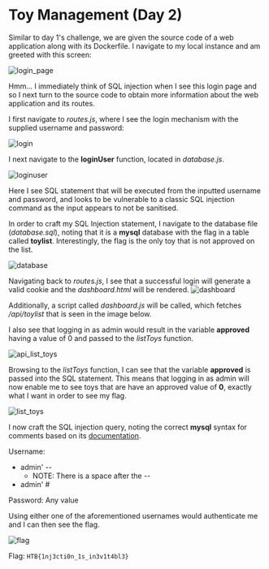 # Toy Management (Day 2)

Similar to day 1's challenge, we are given the source code of a web application along with its Dockerfile. I navigate to my local instance and am greeted with this screen: 

![login_page](https://user-images.githubusercontent.com/71312079/151394809-3af7cb3e-380f-40eb-b2a5-6af61665d829.png)

Hmm... I immediately think of SQL injection when I see this login page and so I next turn to the source code to obtain more information about the web application and its routes.

I first navigate to *routes.js*, where I see the login mechanism with the supplied username and password:

![login](https://user-images.githubusercontent.com/71312079/151394206-1062ee15-ca5b-4485-a896-8f31879b5133.png)

I next navigate to the **loginUser** function, located in *database.js*.

![loginuser](https://user-images.githubusercontent.com/71312079/151394209-5b250e91-8aa6-49be-8a6c-d1b3987ba90a.png)

Here I see SQL statement that will be executed from the inputted username and password, and looks to be vulnerable to a classic SQL injection command as the input appears to not be sanitised.

In order to craft my SQL Injection statement, I navigate to the database file (*database.sql*), noting that it is a **mysql** database with the flag in a table called **toylist**. Interestingly, the flag is the only toy that is not approved on the list.

![database](https://user-images.githubusercontent.com/71312079/151394183-b586cf68-0908-46b0-a044-c75110fe91a6.png)

Navigating back to *routes.js*, I see that a successful login will generate a valid cookie and the *dashboard.html* will be rendered. 
![dashboard](https://user-images.githubusercontent.com/71312079/151400031-50885efc-12b4-4e1e-9987-184fb137b2a1.png)

Additionally, a script called *dashboard.js* will be called, which fetches */api/toylist* that is seen in the image below.

I also see that logging in as admin would result in the variable **approved** having a value of 0 and passed to the *listToys* function.

![api_list_toys](https://user-images.githubusercontent.com/71312079/151394179-64824f84-c6e1-4139-9e9b-07e386a53698.png)

Browsing to the *listToys* function, I can see that the variable **approved** is passed into the SQL statement. This means that logging in as admin will now enable me to see toys that are have an approved value of **0**, exactly what I want in order to see my flag.

![list_toys](https://user-images.githubusercontent.com/71312079/151394193-09ec6eaa-4f13-4302-8b18-cb0e8a644284.png)

I now craft the SQL injection query, noting the correct **mysql** syntax for comments based on its [documentation](https://dev.mysql.com/doc/refman/8.0/en/comments.html).

Username: 
* admin' -- 
  * NOTE: There is a space after the --
* admin' #

Password: Any value

Using either one of the aforementioned usernames would authenticate me and I can then see the flag.

![flag](https://user-images.githubusercontent.com/71312079/151479732-6167cf5c-8b08-425d-917a-1184a8ade58a.jpg)

Flag: `HTB{1nj3cti0n_1s_in3v1t4bl3}`


